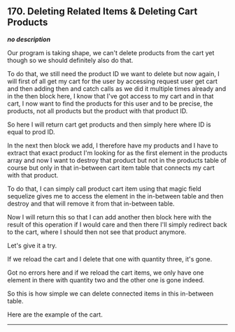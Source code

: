## 170. Deleting Related Items & Deleting Cart Products

<strong><em>no description</em></strong>

Our program is taking shape, we can't delete products from the cart yet though
so we should definitely also do that. 

To do that, we still need the product ID we want to delete but now again, I will
first of all get my cart for the user by accessing request user get cart and
then adding then and catch calls as we did it multiple times already and in the
then block here, I know that I've got access to my cart and in that cart, I now
want to find the products for this user and to be precise, the products, not all
products but the product with that product ID. 

So here I will return cart get products and then simply here where ID is equal
to prod ID. 

In the next then block we add, I therefore have my products and I have to
extract that exact product I'm looking for as the first element in the products
array and now I want to destroy that product but not in the products table of
course but only in that in-between cart item table that connects my cart with
that product. 

To do that, I can simply call product cart item using that magic field sequelize
gives me to access the element in the in-between table and then destroy and that
will remove it from that in-between table. 

Now I will return this so that I can add another then block here with the result
of this operation if I would care and then there I'll simply redirect back to
the cart, where I should then not see that product anymore. 

Let's give it a try. 

If we reload the cart and I delete that one with quantity three, it's gone. 

Got no errors here and if we reload the cart items, we only have one element in
there with quantity two and the other one is gone indeed. 

So this is how simple we can delete connected items in this in-between table. 

Here are the example of the cart. 

---